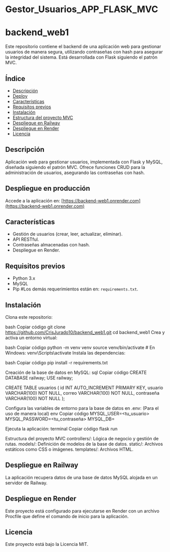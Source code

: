 # Gestor_Usuarios_APP_FLASK_MVC
# backend_web1

Este repositorio contiene el backend de una aplicación web para gestionar usuarios de manera segura, utilizando contraseñas con hash para asegurar la integridad del sistema. Está desarrollada con Flask siguiendo el patrón MVC.

## Índice
- [Descripción](#descripción)
- [Deploy](#despliegue-en-producción)
- [Características](#características)
- [Requisitos previos](#requisitos-previos)
- [Instalación](#instalación)
- [Estructura del proyecto MVC](#estructura-del-proyecto-mvc)
- [Despliegue en Railway](#despliegue-en-railway)
- [Despliegue en Render](#despliegue-en-render)
- [Licencia](#licencia)

## Descripción

Aplicación web para gestionar usuarios, implementada con Flask y MySQL, diseñada siguiendo el patrón MVC. Ofrece funciones CRUD para la administración de usuarios, asegurando las contraseñas con hash.

## Despliegue en producción

Accede a la aplicación en: [https://backend-web1.onrender.com](https://backend-web1.onrender.com)

## Características

- Gestión de usuarios (crear, leer, actualizar, eliminar).
- API RESTful.
- Contraseñas almacenadas con hash.
- Despliegue en Render.

## Requisitos previos
- Python 3.x
- MySQL
- Pip
#Los demás requerimientos están en: `requirements.txt`.

## Instalación
Clona este repositorio:

bash
Copiar código
git clone https://github.com/CrisJurado10/backend_web1.git
cd backend_web1
Crea y activa un entorno virtual:

bash
Copiar código
python -m venv venv
source venv/bin/activate  # En Windows: venv\Scripts\activate
Instala las dependencias:

bash
Copiar código
pip install -r requirements.txt

Creación de la base de datos en MySQL:
sql
Copiar código
CREATE DATABASE railway;
USE railway;

CREATE TABLE usuarios (
    id INT AUTO_INCREMENT PRIMARY KEY,
    usuario VARCHAR(100) NOT NULL,
    correo VARCHAR(100) NOT NULL,
    contraseña VARCHAR(100) NOT NULL
);

Configura las variables de entorno para la base de datos en .env: (Para el uso de manera local)
env
Copiar código
MYSQL_USER=<tu_usuario>
MYSQL_PASSWORD=<tu_contraseña>
MYSQL_DB=<railway>

Ejecuta la aplicación:
terminal
Copiar código
flask run

Estructura del proyecto MVC
controllers/: Lógica de negocio y gestión de rutas.
models/: Definición de modelos de la base de datos.
static/: Archivos estáticos como CSS o imágenes.
templates/: Archivos HTML.

## Despliegue en Railway
La aplicación recupera datos de una base de datos MySQL alojada en un servidor de Railway.

## Despliegue en Render
Este proyecto está configurado para ejecutarse en Render con un archivo Procfile que define el comando de inicio para la aplicación.

## Licencia
Este proyecto está bajo la Licencia MIT.


